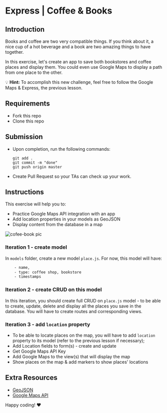 

# Express | Coffee & Books

## Introduction

Books and coffee are two very compatible things. If you think about it, a nice cup of a hot beverage and a book are two amazing things to have together.

In this exercise, let's create an app to save both bookstores and coffee places and display them. You could even use Google Maps to display a path from one place to the other.

:bulb: **Hint:** To accomplish this new challenge, feel free to follow the Google Maps & Express, the previous lesson.


## Requirements

- Fork this repo
- Clone this repo

## Submission

- Upon completion, run the following commands:

  ```
  git add .
  git commit -m "done"
  git push origin master
  ```

- Create Pull Request so your TAs can check up your work.

## Instructions

This exercise will help you to:
- Practice Google Maps API integration with an app
- Add location properties in your models as GeoJSON
- Display content from the database in a map

![cofee-book pic](https://s3-eu-west-1.amazonaws.com/ih-materials/uploads/upload_141038aa0f5ce10c722722400bfdc6d5.jpg)


### Iteration 1 - create model

In `models` folder, create a new model `place.js`. For now, this model will have:

```bash
    - name,
    - type: coffee shop, bookstore
    - timestamps 
```

### Iteration 2 - create CRUD on this model

In this iteration, you should create full CRUD on `place.js` model - to be able to create, update, delete and display all the places you save in the database. You will have to create routes and corresponding views.

### Iteration 3 - add `location` property

- To be able to locate places on the map, you will have to add `location` property to its model (refer to the previous lesson if necessary);
- Add Location fields to form(s) - create and update
- Get Google Maps API Key
- Add Google Maps to the view(s) that will display the map
- Show places on the map & add markers to show places' locations


## Extra Resources
- [GeoJSON](http://geojson.org/geojson-spec.html#introduction)
- [Google Maps API](https://developers.google.com/maps/)

Happy coding! :heart:

